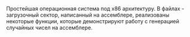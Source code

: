 Простейшая операционная система под х86 архитектуру.
В файлах - загрузочный сектор, написанный на ассемблере, реализованы некоторые функции, которые демонстрируют работу с генерацией случайных чисел на ассемблере.
